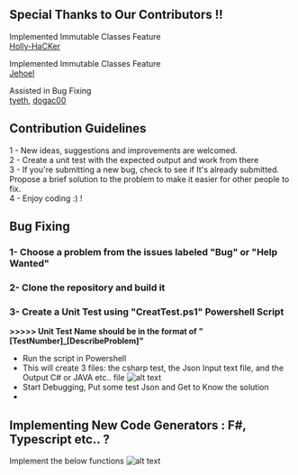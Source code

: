 ## Special Thanks to Our Contributors !!
Implemented Immutable Classes Feature <br/>
[Holly-HaCKer](https://github.com/HoLLy-HaCKeR) <br/>

Implemented Immutable Classes Feature <br/>
[Jehoel](https://github.com/Jehoel) <br/>
 
 Assisted in Bug Fixing <br/>
 [tyeth](https://github.com/tyeth), [dogac00](https://github.com/dogac00)

## Contribution Guidelines
1 - New ideas, suggestions and improvements are welcomed.  <br />
2 - Create a unit test with the expected output and work from there  <br />
3 - If you're submitting a new bug, check to see if It's already submitted. Propose a brief solution to the problem to make it easier for other people to fix.  <br />
4 - Enjoy coding :) !  <br />

## Bug Fixing
### 1- Choose a problem from the issues labeled "Bug" or "Help Wanted"
### 2- Clone the repository and build it
### 3- Create a Unit Test using "CreatTest.ps1" Powershell Script
**>>>>> Unit Test Name should be in the format of "[TestNumber]_[DescribeProblem]"**
* Run the script in Powershell
* This will create 3 files: the csharp test, the Json Input text file, and the Output C# or JAVA etc.. file
![alt text](https://json2csharp.azureedge.net/images/github-repo-images/Test%20Files.png)
* Start Debugging, Put some test Json and Get to Know the solution 
* 
## Implementing New Code Generators : F#, Typescript etc.. ?
Implement the below functions
![alt text](https://json2csharp.azureedge.net/images/github-repo-images/IMPLEMENT.png)


